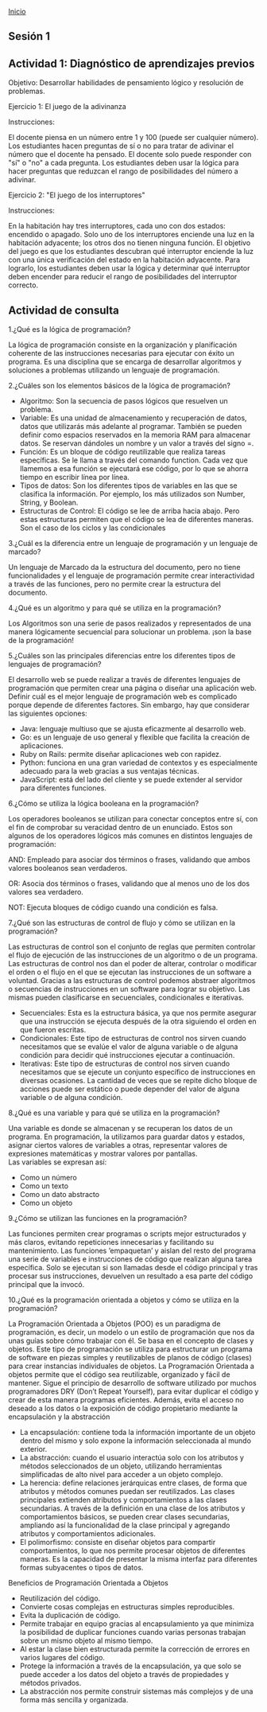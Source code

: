 <!-- No borrar o modificar -->
[Inicio](./index.md)

## Sesión 1 


<!-- Su documentación aquí -->

## Actividad 1: Diagnóstico de aprendizajes previos

Objetivo: Desarrollar habilidades de pensamiento lógico y resolución de problemas.

Ejercicio 1: El juego de la adivinanza

Instrucciones:

El docente piensa en un número entre 1 y 100 (puede ser cualquier número).
Los estudiantes hacen preguntas de sí o no para tratar de adivinar el número que el docente ha pensado.
El docente solo puede responder con "sí" o "no" a cada pregunta.
Los estudiantes deben usar la lógica para hacer preguntas que reduzcan el rango de posibilidades del número a adivinar.

Ejercicio 2: "El juego de los interruptores"

Instrucciones:

En la habitación hay tres interruptores, cada uno con dos estados: encendido o apagado.
Solo uno de los interruptores enciende una luz en la habitación adyacente; los otros dos no tienen ninguna función.
El objetivo del juego es que los estudiantes descubran qué interruptor enciende la luz con una única verificación del estado en la habitación adyacente.
Para lograrlo, los estudiantes deben usar la lógica y determinar qué interruptor deben encender para reducir el rango de posibilidades del interruptor correcto.

## Actividad de consulta

1.¿Qué es la lógica de programación? 

La lógica de programación consiste en la organización y planificación coherente de las instrucciones necesarias para ejecutar con éxito un programa.
Es una disciplina que se encarga de desarrollar algoritmos y soluciones a problemas utilizando un lenguaje de programación. 

2.¿Cuáles son los elementos básicos de la lógica de programación?
-	Algoritmo: Son la secuencia de pasos lógicos que resuelven un problema. 
-	Variable: Es una unidad de almacenamiento y recuperación de datos, datos que utilizarás más adelante al programar. También se pueden definir como espacios reservados en la memoria RAM para almacenar datos. Se reservan dándoles un nombre y un valor a través del signo =. 
-	Función: Es un bloque de código reutilizable que realiza tareas específicas. Se le llama a través del comando function. Cada vez que llamemos a esa función se ejecutará ese código, por lo que se ahorra tiempo en escribir línea por línea.
-	Tipos de datos: Son los diferentes tipos de variables en las que se clasifica la información. Por ejemplo, los más utilizados son Number, String, y Boolean.
-	Estructuras de Control: El código se lee de arriba hacia abajo. Pero estas estructuras permiten que el código se lea de diferentes maneras. Son el caso de los ciclos y las condicionales

3.¿Cuál es la diferencia entre un lenguaje de programación y un lenguaje de marcado?

Un lenguaje de Marcado da la estructura del documento, pero no tiene funcionalidades y el lenguaje de programación permite crear interactividad a través de las funciones, pero no permite crear la estructura del documento.

4.¿Qué es un algoritmo y para qué se utiliza en la programación?

Los Algoritmos son una serie de pasos realizados y representados de una manera lógicamente secuencial para solucionar un problema. ¡son la base de la programación! 

5.¿Cuáles son las principales diferencias entre los diferentes tipos de lenguajes de programación?

El desarrollo web se puede realizar a través de diferentes lenguajes de programación que permiten crear una página o diseñar una aplicación web. Definir cuál es el mejor lenguaje de programación web es complicado porque depende de diferentes factores.  Sin embargo, hay que considerar las siguientes opciones: 
-	Java: lenguaje multiuso que se ajusta eficazmente al desarrollo web. 
-	Go: es un lenguaje de uso general y flexible que facilita la creación de aplicaciones. 
-	Ruby on Rails: permite diseñar aplicaciones web con rapidez. 
-	Python: funciona en una gran variedad de contextos y es especialmente adecuado para la web gracias a sus ventajas técnicas. 
-	JavaScript: está del lado del cliente y se puede extender al servidor para diferentes funciones.

6.¿Cómo se utiliza la lógica booleana en la programación?

Los operadores booleanos se utilizan para conectar conceptos entre sí, con el fin de comprobar su veracidad dentro de un enunciado.
Estos son algunos de los operadores lógicos más comunes en distintos lenguajes de programación:

AND: Empleado para asociar dos términos o frases, validando que ambos valores booleanos sean verdaderos.

OR: Asocia dos términos o frases, validando que al menos uno de los dos valores sea verdadero.

NOT: Ejecuta bloques de código cuando una condición es falsa.

7.¿Qué son las estructuras de control de flujo y cómo se utilizan en la programación?

Las estructuras de control son el conjunto de reglas que permiten controlar el flujo de ejecución de las instrucciones de un algoritmo o de un programa.
Las estructuras de control nos dan el poder de alterar, controlar o modificar el orden o el flujo en el que se ejecutan las instrucciones de un software a voluntad. Gracias a las estructuras de control podemos abstraer algoritmos o secuencias de instrucciones en un software para lograr su objetivo. 
Las mismas pueden clasificarse en secuenciales, condicionales e iterativas.
-	Secuenciales: Esta es la estructura básica, ya que nos permite asegurar que una instrucción se ejecuta después de la otra siguiendo el orden en que fueron escritas.
-	Condicionales: Este tipo de estructuras de control nos sirven cuando necesitamos que se evalúe el valor de alguna variable o de alguna condición para decidir qué instrucciones ejecutar a continuación.
-	Iterativas: Este tipo de estructuras de control nos sirven cuando necesitamos que se ejecute un conjunto específico de instrucciones en diversas ocasiones. La cantidad de veces que se repite dicho bloque de acciones puede ser estático o puede depender del valor de alguna variable o de alguna condición.

8.¿Qué es una variable y para qué se utiliza en la programación?

Una variable es donde se almacenan y se recuperan los datos de un programa. En programación, la utilizamos para guardar datos y estados, asignar ciertos valores de variables a otras, representar valores de expresiones matemáticas y mostrar valores por pantallas.  
Las variables se expresan así: 
-	Como un número
-	Como un texto 
-	Como un dato abstracto 
-	Como un objeto

9.¿Cómo se utilizan las funciones en la programación?

Las funciones permiten crear programas o scripts mejor estructurados y más claros, evitando repeticiones innecesarias y facilitando su mantenimiento.
Las funciones ’empaquetan’ y aislan del resto del programa una serie de variables e instrucciones de código que realizan alguna tarea específica. Solo se ejecutan si son llamadas desde el código principal y tras procesar sus instrucciones, devuelven un resultado a esa parte del código principal que la invocó.

10.¿Qué es la programación orientada a objetos y cómo se utiliza en la programación?

La Programación Orientada a Objetos (POO) es un paradigma de programación, es decir, un modelo o un estilo de programación que nos da unas guías sobre cómo trabajar con él. Se basa en el concepto de clases y objetos. Este tipo de programación se utiliza para estructurar un programa de software en piezas simples y reutilizables de planos de código (clases) para crear instancias individuales de objetos.
La Programación Orientada a objetos permite que el código sea reutilizable, organizado y fácil de mantener. Sigue el principio de desarrollo de software utilizado por muchos programadores DRY (Don’t Repeat Yourself), para evitar duplicar el código y crear de esta manera programas eficientes. Además, evita el acceso no deseado a los datos o la exposición de código propietario mediante la encapsulación y la abstracción
-	La encapsulación: contiene toda la información importante de un objeto dentro del mismo y solo expone la información seleccionada al mundo exterior. 
-	La abstracción: cuando el usuario interactúa solo con los atributos y métodos seleccionados de un objeto, utilizando herramientas simplificadas de alto nivel para acceder a un objeto complejo.
-	La herencia: define relaciones jerárquicas entre clases, de forma que atributos y métodos comunes puedan ser reutilizados. Las clases principales extienden atributos y comportamientos a las clases secundarias. A través de la definición en una clase de los atributos y comportamientos básicos, se pueden crear clases secundarias, ampliando así la funcionalidad de la clase principal y agregando atributos y comportamientos adicionales.
-	El polimorfismo: consiste en diseñar objetos para compartir comportamientos, lo que nos permite procesar objetos de diferentes maneras. Es la capacidad de presentar la misma interfaz para diferentes formas subyacentes o tipos de datos. 

Beneficios de Programación Orientada a Objetos

-	Reutilización del código.
-	Convierte cosas complejas en estructuras simples reproducibles.
-	Evita la duplicación de código.
-	Permite trabajar en equipo gracias al encapsulamiento ya que minimiza la posibilidad de duplicar funciones cuando varias personas trabajan sobre un mismo objeto al mismo tiempo.
-	Al estar la clase bien estructurada permite la corrección de errores en varios lugares del código.
-	Protege la información a través de la encapsulación, ya que solo se puede acceder a los datos del objeto a través de propiedades y métodos privados.
-	La abstracción nos permite construir sistemas más complejos y de una forma más sencilla y organizada.




